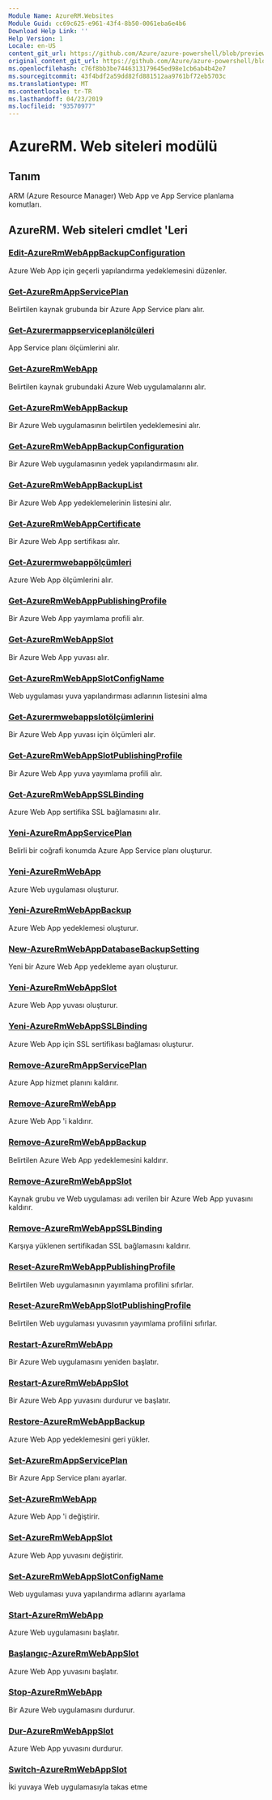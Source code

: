 ```yaml
---
Module Name: AzureRM.Websites
Module Guid: cc69c625-e961-43f4-8b50-0061eba6e4b6
Download Help Link: ''
Help Version: 1
Locale: en-US
content_git_url: https://github.com/Azure/azure-powershell/blob/preview/src/ResourceManager/Websites/Commands.Websites/help/AzureRM.Websites.md
original_content_git_url: https://github.com/Azure/azure-powershell/blob/preview/src/ResourceManager/Websites/Commands.Websites/help/AzureRM.Websites.md
ms.openlocfilehash: c76f8bb3be7446313179645ed98e1cb6ab4b42e7
ms.sourcegitcommit: 43f4bdf2a59dd82fd881512aa9761bf72eb5703c
ms.translationtype: MT
ms.contentlocale: tr-TR
ms.lasthandoff: 04/23/2019
ms.locfileid: "93570977"
---
```

# AzureRM. Web siteleri modülü
## Tanım
ARM (Azure Resource Manager) Web App ve App Service planlama komutları.

## AzureRM. Web siteleri cmdlet 'Leri
### [Edit-AzureRmWebAppBackupConfiguration](Edit-AzureRmWebAppBackupConfiguration.md)
Azure Web App için geçerli yapılandırma yedeklemesini düzenler.

### [Get-AzureRmAppServicePlan](Get-AzureRmAppServicePlan.md)
Belirtilen kaynak grubunda bir Azure App Service planı alır.

### [Get-Azurermappserviceplanölçüleri](Get-AzureRmAppServicePlanMetrics.md)
App Service planı ölçümlerini alır.

### [Get-AzureRmWebApp](Get-AzureRmWebApp.md)
Belirtilen kaynak grubundaki Azure Web uygulamalarını alır.

### [Get-AzureRmWebAppBackup](Get-AzureRmWebAppBackup.md)
Bir Azure Web uygulamasının belirtilen yedeklemesini alır.

### [Get-AzureRmWebAppBackupConfiguration](Get-AzureRmWebAppBackupConfiguration.md)
Bir Azure Web uygulamasının yedek yapılandırmasını alır.

### [Get-AzureRmWebAppBackupList](Get-AzureRmWebAppBackupList.md)
Bir Azure Web App yedeklemelerinin listesini alır.

### [Get-AzureRmWebAppCertificate](Get-AzureRmWebAppCertificate.md)
Bir Azure Web App sertifikası alır.

### [Get-Azurermwebappölçümleri](Get-AzureRmWebAppMetrics.md)
Azure Web App ölçümlerini alır.

### [Get-AzureRmWebAppPublishingProfile](Get-AzureRmWebAppPublishingProfile.md)
Bir Azure Web App yayımlama profili alır.

### [Get-AzureRmWebAppSlot](Get-AzureRmWebAppSlot.md)
Bir Azure Web App yuvası alır.

### [Get-AzureRmWebAppSlotConfigName](Get-AzureRmWebAppSlotConfigName.md)
Web uygulaması yuva yapılandırması adlarının listesini alma

### [Get-Azurermwebappslotölçümlerini](Get-AzureRmWebAppSlotMetrics.md)
Bir Azure Web App yuvası için ölçümleri alır.

### [Get-AzureRmWebAppSlotPublishingProfile](Get-AzureRmWebAppSlotPublishingProfile.md)
Bir Azure Web App yuva yayımlama profili alır.

### [Get-AzureRmWebAppSSLBinding](Get-AzureRmWebAppSSLBinding.md)
Azure Web App sertifika SSL bağlamasını alır.

### [Yeni-AzureRmAppServicePlan](New-AzureRmAppServicePlan.md)
Belirli bir coğrafi konumda Azure App Service planı oluşturur.

### [Yeni-AzureRmWebApp](New-AzureRmWebApp.md)
Azure Web uygulaması oluşturur.

### [Yeni-AzureRmWebAppBackup](New-AzureRmWebAppBackup.md)
Azure Web App yedeklemesi oluşturur.

### [New-AzureRmWebAppDatabaseBackupSetting](New-AzureRmWebAppDatabaseBackupSetting.md)
Yeni bir Azure Web App yedekleme ayarı oluşturur.

### [Yeni-AzureRmWebAppSlot](New-AzureRmWebAppSlot.md)
Azure Web App yuvası oluşturur.

### [Yeni-AzureRmWebAppSSLBinding](New-AzureRmWebAppSSLBinding.md)
Azure Web App için SSL sertifikası bağlaması oluşturur.

### [Remove-AzureRmAppServicePlan](Remove-AzureRmAppServicePlan.md)
Azure App hizmet planını kaldırır.

### [Remove-AzureRmWebApp](Remove-AzureRmWebApp.md)
Azure Web App 'i kaldırır.

### [Remove-AzureRmWebAppBackup](Remove-AzureRmWebAppBackup.md)
Belirtilen Azure Web App yedeklemesini kaldırır.

### [Remove-AzureRmWebAppSlot](Remove-AzureRmWebAppSlot.md)
Kaynak grubu ve Web uygulaması adı verilen bir Azure Web App yuvasını kaldırır.

### [Remove-AzureRmWebAppSSLBinding](Remove-AzureRmWebAppSSLBinding.md)
Karşıya yüklenen sertifikadan SSL bağlamasını kaldırır.

### [Reset-AzureRmWebAppPublishingProfile](Reset-AzureRmWebAppPublishingProfile.md)
Belirtilen Web uygulamasının yayımlama profilini sıfırlar.

### [Reset-AzureRmWebAppSlotPublishingProfile](Reset-AzureRmWebAppSlotPublishingProfile.md)
Belirtilen Web uygulaması yuvasının yayımlama profilini sıfırlar.

### [Restart-AzureRmWebApp](Restart-AzureRmWebApp.md)
Bir Azure Web uygulamasını yeniden başlatır.

### [Restart-AzureRmWebAppSlot](Restart-AzureRmWebAppSlot.md)
Bir Azure Web App yuvasını durdurur ve başlatır.

### [Restore-AzureRmWebAppBackup](Restore-AzureRmWebAppBackup.md)
Azure Web App yedeklemesini geri yükler.

### [Set-AzureRmAppServicePlan](Set-AzureRmAppServicePlan.md)
Bir Azure App Service planı ayarlar.

### [Set-AzureRmWebApp](Set-AzureRmWebApp.md)
Azure Web App 'i değiştirir.

### [Set-AzureRmWebAppSlot](Set-AzureRmWebAppSlot.md)
Azure Web App yuvasını değiştirir.

### [Set-AzureRmWebAppSlotConfigName](Set-AzureRmWebAppSlotConfigName.md)
Web uygulaması yuva yapılandırma adlarını ayarlama

### [Start-AzureRmWebApp](Start-AzureRmWebApp.md)
Azure Web uygulamasını başlatır.

### [Başlangıç-AzureRmWebAppSlot](Start-AzureRmWebAppSlot.md)
Azure Web App yuvasını başlatır.

### [Stop-AzureRmWebApp](Stop-AzureRmWebApp.md)
Bir Azure Web uygulamasını durdurur.

### [Dur-AzureRmWebAppSlot](Stop-AzureRmWebAppSlot.md)
Azure Web App yuvasını durdurur.

### [Switch-AzureRmWebAppSlot](Switch-AzureRmWebAppSlot.md)
İki yuvaya Web uygulamasıyla takas etme

